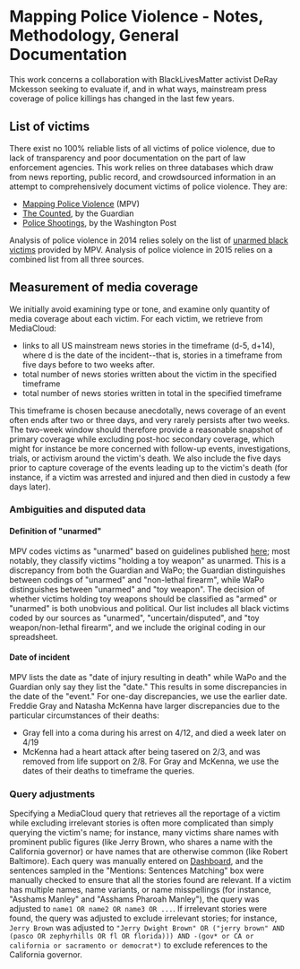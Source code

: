 Mapping Police Violence - Notes, Methodology, General Documentation
===================================================================

This work concerns a collaboration with BlackLivesMatter activist DeRay Mckesson seeking to evaluate if, and in what ways, mainstream press coverage of police killings has changed in the last few years. 

List of victims
---------------
There exist no 100% reliable lists of all victims of police violence, due to lack of transparency and poor documentation on the part of law enforcement agencies. This work relies on three databases which draw from news reporting, public record, and crowdsourced information in an attempt to comprehensively document victims of police violence. They are:
* [Mapping Police Violence](http://mappingpoliceviolence.org/) (MPV)
* [The Counted](http://www.theguardian.com/us-news/ng-interactive/2015/jun/01/the-counted-police-killings-us-database), by the Guardian
* [Police Shootings](https://www.washingtonpost.com/graphics/national/police-shootings/), by the Washington Post

Analysis of police violence in 2014 relies solely on the list of [unarmed black victims](http://mappingpoliceviolence.org/unarmed2014/) provided by MPV. Analysis of police violence in 2015 relies on a combined list from all three sources.

Measurement of media coverage
-----------------------------
We initially avoid examining type or tone, and examine only quantity of media coverage about each victim. For each victim, we retrieve from MediaCloud:
* links to all US mainstream news stories in the timeframe (d-5, d+14), where d is the date of the incident--that is, stories in a timeframe from five days before to two weeks after.
* total number of news stories written about the victim in the specified timeframe
* total number of news stories written in total in the specified timeframe

This timeframe is chosen because anecdotally, news coverage of an event often ends after two or three days, and very rarely persists after two weeks. The two-week window should therefore provide a reasonable snapshot of primary coverage while excluding post-hoc secondary coverage, which might for instance be more concerned with follow-up events, investigations, trials, or activism around the victim's death. We also include the five days prior to capture coverage of the events leading up to the victim's death (for instance, if a victim was arrested and injured and then died in custody a few days later).

### Ambiguities and disputed data

#### Definition of "unarmed"
MPV codes victims as "unarmed" based on guidelines published [here](http://mappingpoliceviolence.org/aboutthedata/); most notably, they classify victims "holding a toy weapon" as unarmed. This is a discrepancy from both the Guardian and WaPo; the Guardian distinguishes between codings of "unarmed" and "non-lethal firearm", while WaPo distinguishes between "unarmed" and "toy weapon". The decision of whether victims holding toy weapons should be classified as "armed" or "unarmed" is both unobvious and political. Our list includes all black victims coded by our sources as "unarmed", "uncertain/disputed", and "toy weapon/non-lethal firearm", and we include the original coding in our spreadsheet.

#### Date of incident
MPV lists the date as "date of injury resulting in death" while WaPo and the Guardian only say they list the "date." This results in some discrepancies in the date of the "event." For one-day discrepancies, we use the earlier date. Freddie Gray and Natasha McKenna have larger discrepancies due to the particular circumstances of their deaths:
* Gray fell into a coma during his arrest on 4/12, and died a week later on 4/19
* McKenna had a heart attack after being tasered on 2/3, and was removed from life support on 2/8.
For Gray and McKenna, we use the dates of their deaths to timeframe the queries.

### Query adjustments
Specifying a MediaCloud query that retrieves all the reportage of a victim while excluding irrelevant stories is often more complicated than simply querying the victim's name; for instance, many victims share names with prominent public figures (like Jerry Brown, who shares a name with the California governor) or have names that are otherwise common (like Robert Baltimore). Each query was manually entered on [Dashboard](https://dashboard.mediameter.org/), and the sentences sampled in the "Mentions: Sentences Matching" box were manually checked to ensure that all the stories found are relevant. If a victim has multiple names, name variants, or name misspellings (for instance, "Asshams Manley" and "Asshams Pharoah Manley"), the query was adjusted to `name1 OR name2 OR name3 OR ...`. If irrelevant stories were found, the query was adjusted to exclude irrelevant stories; for instance, `Jerry Brown` was adjusted to `"Jerry Dwight Brown" OR ("jerry brown" AND (pasco OR zephyrhills OR fl OR florida))) AND -(gov* or CA or california or sacramento or democrat*)` to exclude references to the California governor.